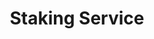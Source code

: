 ---
title: "Staking Service"
description: "Earn rewards while securing our supported Proof of Stake networks with industry-leading validator infrastructure. As a Swiss-based company, we prioritize privacy and security in all our validation services."
layout: "service"
hero_image: "/images/services/staking.png"
show_supported_networks: true
features_title: "Why stake with us?"
features:
  - title: "Simple"
    description: "We believe in making complex systems accessible. Our streamlined staking process eliminates technical barriers, allowing you to participate effortlessly and focus on what matters—earning rewards."
    icon: "📈"
  - title: "Safe"
    description: "Your assets deserve the highest level of protection. Our robust infrastructure and multi-layered security protocols ensure your staked funds remain safe while generating returns."
    icon: "🔒"  
  - title: "Secure"
    description: "As a Swiss company, we comply with the highest standards of security and regulatory compliance. Your data and assets are protected according to Switzerland's world-renowned privacy and security frameworks."
    icon: "👨‍💻"
# benefits:
#   - title: "Reliability"
#     icon: "⚡"
#     description: "Experience industry-leading uptime with our enterprise-grade infrastructure and automated failover systems."
#   - title: "Security"
#     icon: "🔒"
#     description: "Rest assured with our comprehensive security measures, including multi-signature validation and secure key management."
#   - title: "Analytics"
#     icon: "📈"
#     description: "Make informed decisions with our advanced data analytics and real-time network insights."
#   - title: "Support"
#     icon: "🤝"
#     description: "Access 24/7 technical support and participate in network governance with our expert guidance."
cta_description: "Ready to start earning rewards on Cosmos Hub? Stake your ATOM tokens with our professional validator service and contribute to network security."
primary_cta:
  url: "https://wallet.keplr.app/chains/cosmos-hub?modal=staking&chain=cosmoshub-4&validator_address=cosmosvaloper1e4vye322gkjx8n85jgcclnc7nvdvu82axnr5ll&step_id=3&action_id=stake"
  text: "Stake with Keplr"
---